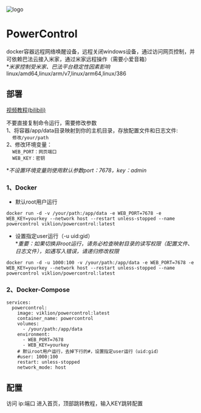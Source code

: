 ![logo](https://pic.viklion.com/s/2024/12/20/676553945ec8d.png)
# PowerControl
docker容器远程网络唤醒设备，远程关闭windows设备，通过访问网页控制，并可依赖巴法云接入米家，通过米家远程操作（需要小爱音箱）<br>
**米家控制受米家、巴法平台稳定性因素影响*<br>
linux/amd64,linux/arm/v7,linux/arm64,linux/386

## 部署
[视频教程(bilibili)](https://www.bilibili.com/video/BV1cykZY7Er9)

不要直接复制命令运行，需要修改参数<br>
1、将容器/app/data目录映射到你的主机目录，存放配置文件和日志文件:<br>
&nbsp;&nbsp;&nbsp;&nbsp;`修改/your/path`<br>
2、修改环境变量：<br>
&nbsp;&nbsp;&nbsp;&nbsp;`WEB_PORT：网页端口`<br>
&nbsp;&nbsp;&nbsp;&nbsp;`WEB_KEY：密钥`

**不设置环境变量则使用默认参数port：7678，key：admin*
### 1、Docker
+ 默认root用户运行
```
docker run -d -v /your/path:/app/data -e WEB_PORT=7678 -e WEB_KEY=yourkey --network host --restart unless-stopped --name powercontrol viklion/powercontrol:latest
```
+ 设置指定user运行（-u uid:gid）<br>
**重要：如果切换非root运行，请务必检查映射目录的读写权限（配置文件、日志文件），如遇写入错误，请递归修改权限*
```
docker run -d -u 1000:100 -v /your/path:/app/data -e WEB_PORT=7678 -e WEB_KEY=yourkey --network host --restart unless-stopped --name powercontrol viklion/powercontrol:latest
```

### 2、Docker-Compose
```
services:
  powercontrol:
    image: viklion/powercontrol:latest
    container_name: powercontrol
    volumes:
      - /your/path:/app/data
    environment:
      - WEB_PORT=7678
      - WEB_KEY=yourkey
    # 默认root用户运行，去掉下行的#，设置指定user运行（uid:gid）
    #user: 1000:100
    restart: unless-stopped
    network_mode: host
```

## 配置
访问 ip:端口 进入首页，顶部跳转教程，输入KEY跳转配置
